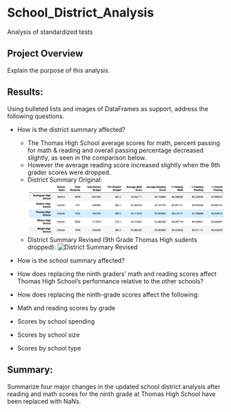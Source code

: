 # School_District_Analysis
Analysis of standardized tests

## Project Overview 
Explain the purpose of this analysis.

## Results: 
Using bulleted lists and images of DataFrames as support, address the following questions.

* How is the district summary affected?
    * The Thomas High School average scores for math, percent passing for math & reading and overall passing percentage decreased slightly, as seen in the comparison below. 
    * However the average reading score increased slightly when the 9th grader scores were dropped.
    * District Summary Original:
    ![District Summary Original](https://github.com/krockway/School_District_Analysis/blob/main/analysis/DistrictSummary.png)
    * District Summary Revised (9th Grade Thomas High sudents dropped):
    ![District Summary Revised](https://github.com/krockway/School_District_Analysis/blob/main/analysis/DistrictRevised.png)

* How is the school summary affected?
* How does replacing the ninth graders’ math and reading scores affect Thomas High School’s performance relative to the other schools?
* How does replacing the ninth-grade scores affect the following:
* Math and reading scores by grade
* Scores by school spending
* Scores by school size
* Scores by school type

## Summary: 
Summarize four major changes in the updated school district analysis after reading and math scores for the ninth grade at Thomas High School have been replaced with NaNs.